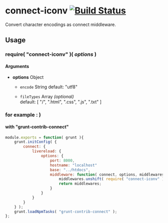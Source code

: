 connect-iconv [![Build Status](https://travis-ci.org/daikiueda/connect-iconv.svg?branch=master)](https://travis-ci.org/daikiueda/connect-iconv)
=============

Convert character encodings as connect middleware. 

## Usage

### require( "connect-iconv" )( _options_ )

#### Arguments

* __options__ Object

  * ```encode``` String
    default: "utf8"
  
  * ```fileTypes``` Array _(optional)_  
    default: [ "/", ".html", ".css", ".js", ".txt" ]

### for example : )

#### with "grunt-contrib-connect"

```JavaScript
module.exports = function( grunt ){
    grunt.initConfig( {
        connect: {
            livereload: {
                options: {
                    port: 8000,
                    hostname: "localhost"
                    base: "../htdocs",
                    middleware: function( connect, options, middlewares ){
                        middlewares.unshift( require( "connect-iconv" )( { encode: "shift_jis" } ) );
                        return middlewares;
                    }
                }
            }
        }
    } );
    grunt.loadNpmTasks( "grunt-contrib-connect" );
};
```
